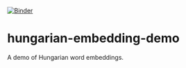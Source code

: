 [![Binder](https://mybinder.org/badge_logo.svg)](https://mybinder.org/v2/gh/makrai/hungarian-embedding-demo/master)

# hungarian-embedding-demo
A demo of Hungarian word embeddings.
